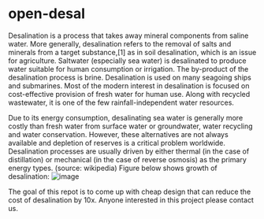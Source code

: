# open-desal
Desalination is a process that takes away mineral components from saline water. More generally, desalination refers to the removal of salts and minerals from a target substance,[1] as in soil desalination, which is an issue for agriculture. Saltwater (especially sea water) is desalinated to produce water suitable for human consumption or irrigation. The by-product of the desalination process is brine. Desalination is used on many seagoing ships and submarines. Most of the modern interest in desalination is focused on cost-effective provision of fresh water for human use. Along with recycled wastewater, it is one of the few rainfall-independent water resources.

Due to its energy consumption, desalinating sea water is generally more costly than fresh water from surface water or groundwater, water recycling and water conservation. However, these alternatives are not always available and depletion of reserves is a critical problem worldwide. Desalination processes are usually driven by either thermal (in the case of distillation) or mechanical (in the case of reverse osmosis) as the primary energy types. (source: wikipedia)
Figure below shows growth of desalination:
![image](https://user-images.githubusercontent.com/1111055/126237484-ad725247-e661-4013-9cd5-9dc81db6b1b8.png)

The goal of this repot is to come up with cheap design that can reduce the cost of desalination by 10x. Anyone interested in this project please contact us. 
